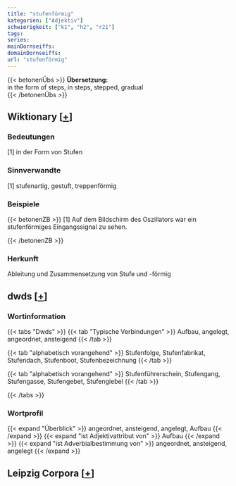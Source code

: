 ```yaml
---
title: "stufenförmig"
kategorien: ["Adjektiv"]
schwierigkeit: ["k1", "h2", "r21"]
tags:
series:
mainDornseiffs:
domainDornseiffs:
url: "stufenförmig"
---
```


{{< betonenÜbs >}}
**Übersetzung:**  
in the form of steps, in steps, stepped, gradual  
{{< /betonenÜbs >}}

## Wiktionary [[+](https://de.wiktionary.org/wiki/stufenförmig)]

### Bedeutungen
[1] in der Form von Stufen  

### Sinnverwandte
[1] stufenartig, gestuft, treppenförmig  

### Beispiele
{{< betonenZB >}}
[1] Auf dem Bildschirm des Oszillators war ein stufenförmiges Eingangssignal zu sehen.  

{{< /betonenZB >}}
### Herkunft
Ableitung und Zusammensetzung von Stufe und -förmig  



## dwds [[+](https://www.dwds.de/wb/stufenförmig)]

### Wortinformation
{{< tabs "Dwds" >}}
{{< tab "Typische Verbindungen" >}}
Aufbau, angelegt, angeordnet, ansteigend
{{< /tab >}}

{{< tab "alphabetisch vorangehend" >}}
Stufenfolge, Stufenfabrikat, Stufendach, Stufenboot, Stufenbezeichnung
{{< /tab >}}

{{< tab "alphabetisch vorangehend" >}}
Stufenführerschein, Stufengang, Stufengasse, Stufengebet, Stufengiebel
{{< /tab >}}

{{< /tabs >}}

### Wortprofil
{{< expand "Überblick" >}} angeordnet, ansteigend, angelegt, Aufbau {{< /expand >}}
{{< expand "ist Adjektivattribut von" >}} Aufbau {{< /expand >}}
{{< expand "ist Adverbialbestimmung von" >}} angeordnet, ansteigend, angelegt {{< /expand >}}

## Leipzig Corpora [[+](https://corpora.uni-leipzig.de/en/res?word=stufenförmig&corpusId=deu_newscrawl-public_2018)]

